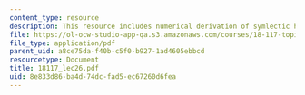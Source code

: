 ```yaml
---
content_type: resource
description: This resource includes numerical derivation of symlectic hodge theory.
file: https://ol-ocw-studio-app-qa.s3.amazonaws.com/courses/18-117-topics-in-several-complex-variables-spring-2005/8e833d86ba4d74dcfad5ec67260d6fea_18117_lec26.pdf
file_type: application/pdf
parent_uid: a8ce75da-f40b-c5f0-b927-1ad4605ebbcd
resourcetype: Document
title: 18117_lec26.pdf
uid: 8e833d86-ba4d-74dc-fad5-ec67260d6fea
---
```

